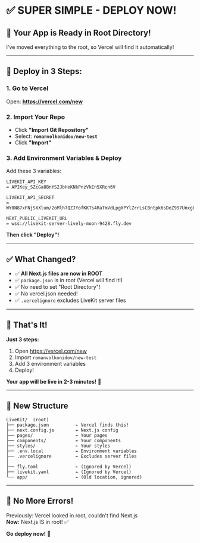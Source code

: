 # ✅ SUPER SIMPLE - DEPLOY NOW!

## 🎉 Your App is Ready in Root Directory!

I've moved everything to the root, so Vercel will find it automatically!

---

## 🚀 Deploy in 3 Steps:

### 1. Go to Vercel
Open: **https://vercel.com/new**

### 2. Import Your Repo
- Click **"Import Git Repository"**
- Select: **`romanvolkonidov/new-test`**
- Click **"Import"**

### 3. Add Environment Variables & Deploy

Add these 3 variables:

```
LIVEKIT_API_KEY
= APIKey_SZcGa8BnYS2JbHeKNkPnzVkEn5XRcn6V

LIVEKIT_API_SECRET
= WY0N87xFNjSXXlum/2oMlh7QZJYofKKTs4RaTmVdLpgXPYlZrrLsCBntpk6sDeZ997Unxg8OczFn5LBFUBmmwA==

NEXT_PUBLIC_LIVEKIT_URL
= wss://livekit-server-lively-moon-9428.fly.dev
```

**Then click "Deploy"!**

---

## ✅ What Changed?

- ✅ **All Next.js files are now in ROOT**
- ✅ `package.json` is in root (Vercel will find it!)
- ✅ No need to set "Root Directory"!
- ✅ No vercel.json needed!
- ✅ `.vercelignore` excludes LiveKit server files

---

## 🎯 That's It!

**Just 3 steps:**
1. Open https://vercel.com/new
2. Import `romanvolkonidov/new-test`
3. Add 3 environment variables
4. Deploy!

**Your app will be live in 2-3 minutes!** 🎊

---

## 📂 New Structure

```
LiveKit/  (root)
├── package.json          ← Vercel finds this!
├── next.config.js        ← Next.js config
├── pages/                ← Your pages
├── components/           ← Your components
├── styles/               ← Your styles
├── .env.local            ← Environment variables
├── .vercelignore         ← Excludes server files
│
├── fly.toml              ← (Ignored by Vercel)
├── livekit.yaml          ← (Ignored by Vercel)
└── app/                  ← (Old location, ignored)
```

---

## 🎉 No More Errors!

Previously: Vercel looked in root, couldn't find Next.js  
**Now:** Next.js IS in root! ✅

**Go deploy now!** 🚀
